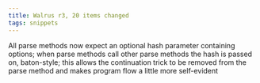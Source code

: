```yaml
---
title: Walrus r3, 20 items changed
tags: snippets
---
```


All parse methods now expect an optional hash parameter containing options; when parse methods call other parse methods the hash is passed on, baton-style; this allows the continuation trick to be removed from the parse method and makes program flow a little more self-evident
